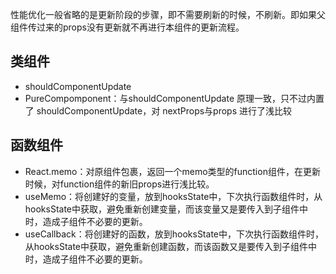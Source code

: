 性能优化一般省略的是更新阶段的步骤，即不需要刷新的时候，不刷新。即如果父组件传过来的props没有更新就不再进行本组件的更新流程。

## 类组件

- shouldComponentUpdate
- PureCompomponent：与shouldComponentUpdate 原理一致，只不过内置了 shouldComponentUpdate，对 nextProps与props 进行了浅比较

## 函数组件
- React.memo：对原组件包裹，返回一个memo类型的function组件，在更新时候，对function组件的新旧props进行浅比较。
- useMemo：将创建好的变量，放到hooksState中，下次执行函数组件时，从hooksState中获取，避免重新创建变量，而该变量又是要传入到子组件中时，造成子组件不必要的更新。
- useCallback：将创建好的函数，放到hooksState中，下次执行函数组件时，从hooksState中获取，避免重新创建函数，而该函数又是要传入到子组件中时，造成子组件不必要的更新。